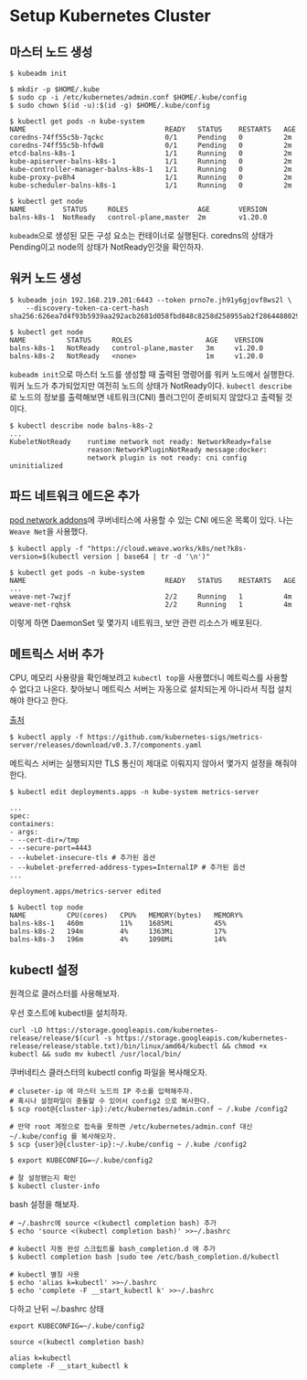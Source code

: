 # Setup Kubernetes Cluster

## 마스터 노드 생성
```
$ kubeadm init

$ mkdir -p $HOME/.kube
$ sudo cp -i /etc/kubernetes/admin.conf $HOME/.kube/config
$ sudo chown $(id -u):$(id -g) $HOME/.kube/config

$ kubectl get pods -n kube-system
NAME                                  READY   STATUS    RESTARTS   AGE
coredns-74ff55c5b-7qckc               0/1     Pending   0          2m
coredns-74ff55c5b-hfdw8               0/1     Pending   0          2m
etcd-balns-k8s-1                      1/1     Running   0          2m
kube-apiserver-balns-k8s-1            1/1     Running   0          2m
kube-controller-manager-balns-k8s-1   1/1     Running   0          2m
kube-proxy-pv8h4                      1/1     Running   0          2m
kube-scheduler-balns-k8s-1            1/1     Running   0          2m

$ kubectl get node
NAME         STATUS     ROLES                 AGE       VERSION
balns-k8s-1  NotReady   control-plane,master  2m        v1.20.0
```

`kubeadm`으로 생성된 모든 구성 요소는 컨테이너로 실행된다. coredns의 상태가 Pending이고 node의 상태가 NotReady인것을 확인하자.

## 워커 노드 생성
```
$ kubeadm join 192.168.219.201:6443 --token prno7e.jh91y6gjovf8ws2l \
    --discovery-token-ca-cert-hash sha256:626ea7d4f93b5939aa292acb2681d058fbd848c8258d258955ab2f2864488029

$ kubectl get node
NAME          STATUS     ROLES                  AGE    VERSION
balns-k8s-1   NotReady   control-plane,master   3m     v1.20.0
balns-k8s-2   NotReady   <none>                 1m     v1.20.0
```

`kubeadm init`으로 마스터 노드를 생성할 때 출력된 명령어를 워커 노드에서 실행한다. 워커 노드가 추가되었지만 여전히 노드의 상태가 NotReady이다. `kubectl describe`로 노드의 정보를 출력해보면 네트워크(CNI) 플러그인이 준비되지 않았다고 출력될 것이다.

```
$ kubectl describe node balns-k8s-2
...
KubeletNotReady    runtime network not ready: NetworkReady=false
                   reason:NetworkPluginNotReady message:docker:
                   network plugin is not ready: cni config uninitialized

```

## 파드 네트워크 에드온 추가
[pod network addons](https://kubernetes.io/docs/concepts/cluster-administration/addons/)에 쿠버네티스에 사용할 수 있는 CNI 에드온 목록이 있다. 나는 `Weave Net`을 사용했다.

```
$ kubectl apply -f "https://cloud.weave.works/k8s/net?k8s-version=$(kubectl version | base64 | tr -d '\n')"

$ kubectl get pods -n kube-system
NAME                                  READY   STATUS    RESTARTS   AGE
...
weave-net-7wzjf                       2/2     Running   1          4m
weave-net-rqhsk                       2/2     Running   1          4m
```

이렇게 하면 DaemonSet 및 몇가지 네트워크, 보안 관련 리소스가 배포된다.

## 메트릭스 서버 추가
CPU, 메모리 사용량을 확인해보려고 `kubectl top`을 사용했더니 메트릭스를 사용할 수 없다고 나온다. 찾아보니 메트릭스 서버는 자동으로 설치되는게 아니라서 직접 설치해야 한다고 한다.

[출처](https://m.blog.naver.com/isc0304/221860790762)

```
$ kubectl apply -f https://github.com/kubernetes-sigs/metrics-server/releases/download/v0.3.7/components.yaml
```

메트릭스 서버는 실행되지만 TLS 통신이 제대로 이뤄지지 않아서 몇가지 설정을 해줘야 한다.

```
$ kubectl edit deployments.apps -n kube-system metrics-server

...
spec:
containers:
- args:
- --cert-dir=/tmp
- --secure-port=4443
- --kubelet-insecure-tls # 추가된 옵션
- --kubelet-preferred-address-types=InternalIP # 추가된 옵션
...

deployment.apps/metrics-server edited

$ kubectl top node
NAME          CPU(cores)   CPU%   MEMORY(bytes)   MEMORY%
balns-k8s-1   460m         11%    1685Mi          45%
balns-k8s-2   194m         4%     1363Mi          17%
balns-k8s-3   196m         4%     1098Mi          14%
```


## kubectl 설정
원격으로 클러스터를 사용해보자. 

우선 호스트에 kubectl을 설치하자.

```
curl -LO https://storage.googleapis.com/kubernetes-release/release/$(curl -s https://storage.googleapis.com/kubernetes-release/release/stable.txt)/bin/linux/amd64/kubectl && chmod +x kubectl && sudo mv kubectl /usr/local/bin/
```

쿠버네티스 클러스터의 kubectl config 파일을 복사해오자.

```
# cluseter-ip 에 마스터 노드의 IP 주소를 입력해주자.
# 혹시나 설정파일이 충돌할 수 있어서 config2 으로 복사한다.
$ scp root@{cluster-ip}:/etc/kubernetes/admin.conf ~ /.kube /config2

# 만약 root 계정으로 접속을 못하면 /etc/kubernetes/admin.conf 대신 ~/.kube/config 를 복사해오자.
$ scp {user}@{cluster-ip}:~/.kube/config ~ /.kube /config2

$ export KUBECONFIG=~/.kube/config2

# 잘 설정됐는지 확인
$ kubectl cluster-info
```

bash 설정을 해보자. 

```
# ~/.bashrc에 source <(kubectl completion bash) 추가
$ echo 'source <(kubectl completion bash)' >>~/.bashrc

# kubectl 자동 완성 스크립트를 bash_completion.d 에 추가
$ kubectl completion bash |sudo tee /etc/bash_completion.d/kubectl

# kubectl 별칭 사용
$ echo 'alias k=kubectl' >>~/.bashrc
$ echo 'complete -F __start_kubectl k' >>~/.bashrc
```

다하고 난뒤 ~/.bashrc 상태

```
export KUBECONFIG=~/.kube/config2

source <(kubectl completion bash)

alias k=kubectl
complete -F __start_kubectl k
```
